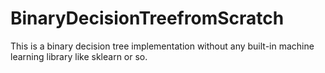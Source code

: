# BinaryDecisionTreefromScratch
This is a binary decision tree implementation without any built-in machine learning library like sklearn or so. 
